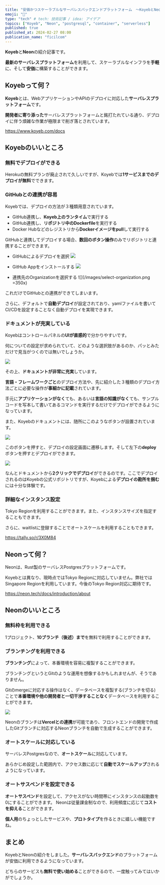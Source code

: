 ```yaml
---
title: "安価かつスケーラブルなサーバレスバックエンドプラットフォーム　～KoyebとNeonのススメ～"
emoji: "🤖"
type: "tech" # tech: 技術記事 / idea: アイデア
topics: ["Koyeb", "Neon", "postgresql", "container", "serverless"]
published: true
published_at: 2024-02-27 08:00
publication_name: "ficilcom"
---
```


**Koyeb**と**Neon**の紹介記事です。

**最新のサーバレスプラットフォーム**を利用して、スケーラブルなインフラを**手軽**に、そして**安価**に構築することができます。

## Koyebって何？

**Koyeb**とは、WebアプリケーションやAPIのデプロイに対応した**サーバレスプラットフォーム**です。

**開発者に寄り添った**サーバレスプラットフォームと銘打たれている通り、デプロイに伴う煩雑な作業が極限まで削ぎ落とされています。

https://www.koyeb.com/docs


## Koyebのいいところ

### 無料でデプロイができる

Herokuの無料プランが廃止されて久しいですが、Koyebでは**1サービスまでのデプロイが無料**でできます。

### GitHubとの連携が容易

Koyebでは、デプロイの方法が３種類用意されています。
- GitHub連携し、**Koyeb上のランタイム**で実行する
- GitHub連携し、**リポジトリ中のDockerfile**を実行する
- Docker Hubなどのレジストリから**Dockerイメージをpull**して実行する

GitHubと連携してデプロイする場合、**数回のボタン操作**のみでリポジトリと連携することができます。

- GitHubによるデプロイを選択
![](/images/select-github.png)

- GitHub Appをインストールする
![](/images/install-github-app.png)

- 連携先のOrganizationを選択する
![](/images/select-organization.png =350x)

これだけでGitHubとの連携ができてしまいます。


さらに、デフォルトで**自動デプロイ**が設定されており、yamlファイルを書いてCI/CDを設定することなく自動デプロイを実現できます。

### ドキュメントが充実している

Koyebはコントロールパネルの**UIが直感的**で分かりやすいです。

何についての設定が求められていて、どのような選択肢があるのか、パッとみただけで見当がつくのでは無いでしょうか。

![](/images/deploy-settings.png)


その上、**ドキュメントが非常に充実**しています。

**言語・フレームワークごと**のデプロイ方法や、先に紹介した３種類のデプロイ方法ごとに必要な操作が**事細かに記載**されています。

手元に**アプリケーションがなく**ても、あるいは**言語の知識がなく**ても、サンプルコードを写本して書いてあるコマンドを実行するだけでデプロイができるようになっています。

また、Koyebのドキュメントには、随所にこのようなボタンが設置されています。

![](/images/koyeb-deploy-button.png)

このボタンを押すと、デプロイの設定画面に遷移します。そして左下の**deploy**ボタンを押すとデプロイができます。

![](/images/koyeb-depoy-console.png)

なんとドキュメントから**2クリックでデプロイ**ができるのです。ここでデプロイされるのはKoyebの公式リポジトリですが、Koyebによる**デプロイの勘所を掴む**には十分な体験です。

### 詳細なインスタンス設定

Tokyo Regionを利用することができます。また、インスタンスサイズを指定することもできます。

さらに、waitlistに登録することでオートスケールを利用することもできます。

https://tally.so/r/3X0M84


## Neonって何？

Neonは、Rust製のサーバレスPostgresプラットフォームです。

Koyebとは異なり、現時点ではTokyo Regionに対応していません。弊社ではSingapore Regionを利用しています。今後のTokyo Region対応に期待です。

https://neon.tech/docs/introduction/about

## Neonのいいところ

### 無料枠を利用できる

1プロジェクト、**10ブランチ（後述）まで**を無料で利用することができます。

### ブランチングを利用できる

**ブランチング**によって、本番環境を容易に複製することができます。

ブランチングというとGitのような運用を想像するかもしれませんが、そうでありません。

Gitのmergeに対応する操作はなく、データベースを複製する(ブランチを切る)ことで**本番環境や他の開発者と一切干渉することなく**データベースを利用することができます。

![](/images/neon-branches.png)

Neonのブランチは**Vercelとの連携**が可能であり、フロントエンドの開発で作成したGitブランチに対応するNeonブランチを自動で生成することができます。

### オートスケールに対応している

サーバレスPostgresなので、**オートスケール**に対応しています。

あらかじめ設定した範囲内で、アクセス数に応じて**自動でスケールアップ**されるようになっています。

### オートサスペンドを設定できる

**オートサスペンド**を設定して、アクセスがない時間帯にインスタンスの起動数を0にすることができます。
Neonは従量課金制なので、利用頻度に応じて**コストを抑える**ことができます。

**個人用**のちょっとしたサービスや、**プロトタイプ**を作るときに嬉しい機能ですね。


## まとめ

KoyebとNeonの紹介をしました。**サーバレスバックエンド**のプラットフォームが安価に利用できるようになっています。

どちらのサービスも**無料で使い始める**ことができるので、一度触ってみてはいかがでしょうか。
